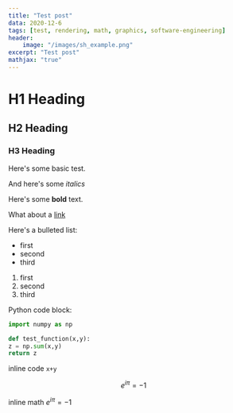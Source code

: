 ```yaml
---
title: "Test post"
data: 2020-12-6
tags: [test, rendering, math, graphics, software-engineering]
header:
    image: "/images/sh_example.png"
excerpt: "Test post"
mathjax: "true"
---
```


# H1 Heading

## H2 Heading

### H3 Heading

Here's some basic test.

And here's some *italics*

Here's some **bold** text.

What about a [link](https://github.com/Beatthezombie/beatthezombie.github.io)

Here's a bulleted list:
* first
* second
* third

1. first
2. second
3. third

Python code block:
```python
import numpy as np

def test_function(x,y):
z = np.sum(x,y)
return z
```

inline code  `x+y`  

$$ e^{i \pi} = -1 $$

inline math $e^{i \pi} = -1$